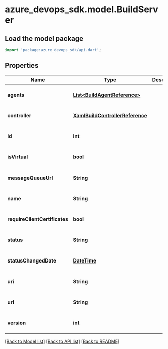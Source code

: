 # azure_devops_sdk.model.BuildServer

## Load the model package
```dart
import 'package:azure_devops_sdk/api.dart';
```

## Properties
Name | Type | Description | Notes
------------ | ------------- | ------------- | -------------
**agents** | [**List&lt;BuildAgentReference&gt;**](BuildAgentReference.md) |  | [optional] [default to []]
**controller** | [**XamlBuildControllerReference**](XamlBuildControllerReference.md) |  | [optional] [default to null]
**id** | **int** |  | [optional] [default to null]
**isVirtual** | **bool** |  | [optional] [default to null]
**messageQueueUrl** | **String** |  | [optional] [default to null]
**name** | **String** |  | [optional] [default to null]
**requireClientCertificates** | **bool** |  | [optional] [default to null]
**status** | **String** |  | [optional] [default to null]
**statusChangedDate** | [**DateTime**](DateTime.md) |  | [optional] [default to null]
**uri** | **String** |  | [optional] [default to null]
**url** | **String** |  | [optional] [default to null]
**version** | **int** |  | [optional] [default to null]

[[Back to Model list]](../README.md#documentation-for-models) [[Back to API list]](../README.md#documentation-for-api-endpoints) [[Back to README]](../README.md)


